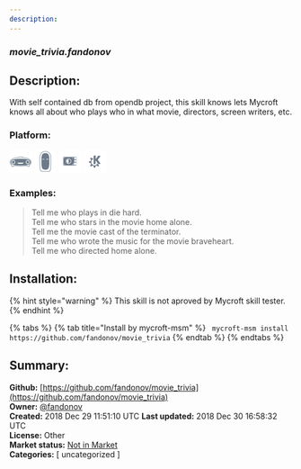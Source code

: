 ```yaml
---
description: 
---
```


### _movie_trivia.fandonov_  
## Description:  
With self contained db from opendb project, this skill knows lets Mycroft knows all about who plays who in what movie, directors, screen writers, etc.  
  
  
### Platform:  
 ![Mark I](../.gitbook/assets/mark-1-icon.png)  ![Mark II](../.gitbook/assets/mark-2-icon.png)  ![Picroft](../.gitbook/assets/picroft-icon.png)  ![plasmoid](../.gitbook/assets/kde.png)   
### Examples:  
> Tell me who plays in die hard.  
> Tell me who stars in the movie home alone.  
> Tell me the movie cast of the terminator.  
> Tell me who wrote the music for the movie braveheart.  
> Tell me who directed home alone.  
  
## Installation:  
{% hint style="warning" %}
This skill is not aproved by Mycroft skill tester.
{% endhint %}
    
{% tabs %}
{% tab title="Install by mycroft-msm" %}
``` mycroft-msm install https://github.com/fandonov/movie_trivia```
{% endtab %}
  {% endtabs %}
    
## Summary:  
**Github:** [https://github.com/fandonov/movie_trivia](https://github.com/fandonov/movie_trivia)  
**Owner:** [@fandonov](https://github.com/fandonov)  
**Created:** 2018 Dec 29 11:51:10 UTC  **Last updated:** 2018 Dec 30 16:58:32 UTC  
**License:** Other  
**Market status:** [Not in Market](https://market.mycroft.ai/skill/)  
**Categories:** [ uncategorized ]   
